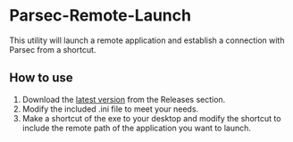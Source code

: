 # Parsec-Remote-Launch
This utility will launch a remote application and establish a connection with Parsec from a shortcut.

## How to use
1. Download the [latest version](https://github.com/BetaLeaf/Parsec-Remote-Launch/releases/latest) from the Releases section.
2. Modify the included .ini file to meet your needs.
3. Make a shortcut of the exe to your desktop and modify the shortcut to include the remote path of the application you want to launch.
